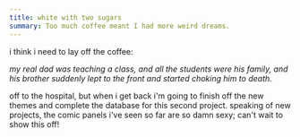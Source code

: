 ```yaml
---
title: white with two sugars
summary: Too much coffee meant I had more weird dreams.
---
```


i think i need to lay off the coffee:

*my real dad was teaching a class, and all the students were his family, and his brother suddenly lept to the front and started choking him to death.*

off to the hospital, but when i get back i'm going to finish off the new themes and complete the database for this second project. speaking of new projects, the comic panels i've seen so far are so damn sexy; can't wait to show this off!